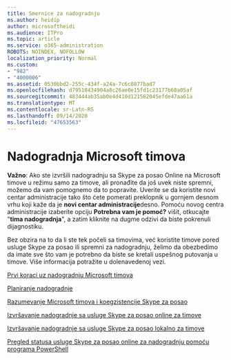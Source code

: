 ```yaml
---
title: Smernice za nadogradnju
ms.author: heidip
author: microsoftheidi
ms.audience: ITPro
ms.topic: article
ms.service: o365-administration
ROBOTS: NOINDEX, NOFOLLOW
localization_priority: Normal
ms.custom:
- "982"
- "4000006"
ms.assetid: 0530bbd2-255c-434f-a24a-7c6c0877bad7
ms.openlocfilehash: d79518434904a8c26ae0e15fd1c23177b68a05af
ms.sourcegitcommit: 483444ab35ab0e4d410d121562045efde47aa61a
ms.translationtype: MT
ms.contentlocale: sr-Latn-RS
ms.lasthandoff: 09/14/2020
ms.locfileid: "47653563"
---
```

# <a name="microsoft-teams-upgrade"></a>Nadogradnja Microsoft timova

**Važno**: Ako ste izvršili nadogradnju sa Skype za posao Online na Microsoft timove u režimu samo za timove, ali pronađite da još uvek niste spremni, možemo da vam pomognemo da to popravite. Uverite se da koristite novi centar administracije tako što ćete pomerati preklopnik u gornjem desnom vrhu koji kaže da je **novi centar administracije**desno. Pomoću novog centra administracije izaberite opciju **Potrebna vam je pomoć?** višit, otkucajte "**tima nadogradnja**", a zatim kliknite na dugme odzivi da biste pokrenuli dijagnostiku.

Bez obzira na to da li ste tek počeli sa timovima, već koristite timove pored usluge Skype za posao ili spremni za nadogradnju, želimo da obezbedimo da imate sve što vam je potrebno da biste se kretali uspešnog putovanja u timove. Više informacija potražite u dolenavedenoj vezi.

[Prvi koraci uz nadogradnju Microsoft timova](https://docs.microsoft.com/MicrosoftTeams/upgrade-start-here)

[Planiranje nadogradnje](https://docs.microsoft.com/MicrosoftTeams/upgrade-plan-journey)

[Razumevanje Microsoft timova i koegzistencije Skype za posao](https://docs.microsoft.com/MicrosoftTeams/teams-and-skypeforbusiness-coexistence-and-interoperability)

[Izvršavanje nadogradnje sa usluge Skype za posao online za timove](https://docs.microsoft.com/MicrosoftTeams/upgrade-to-teams-execute-skypeforbusinessonline)

[Izvršavanje nadogradnje sa usluge Skype za posao lokalno za timove](https://docs.microsoft.com/MicrosoftTeams/upgrade-to-teams-execute-skypeforbusinesshybridonprem)
 
[Pregled statusa usluge Skype za posao online za nadogradnju pomoću programa PowerShell](https://docs.microsoft.com/powershell/module/skype/get-csteamsupgradestatus?view=skype-ps)